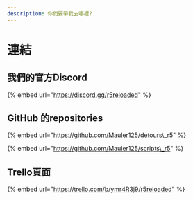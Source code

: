 ```yaml
---
description: 你們要帶我去哪裡?
---
```


# 連結

## 我們的官方Discord

{% embed url="https://discord.gg/r5reloaded" %}

## GitHub 的repositories

{% embed url="https://github.com/Mauler125/detours\_r5" %}

{% embed url="https://github.com/Mauler125/scripts\_r5" %}

## Trello頁面

{% embed url="https://trello.com/b/ymr4R3j9/r5reloaded" %}


